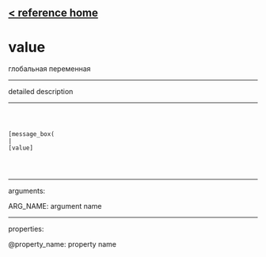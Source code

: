 [< reference home](ceammc_lib.html)
---

# value


глобальная переменная

---

detailed description
<br>


---


```



[message_box(                                 
|
[value]


            
```

---
arguments:

ARG_NAME: argument name<br>

---
properties:

@property_name: property name<br>

